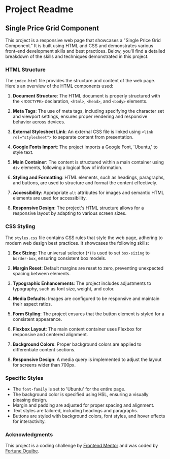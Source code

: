 # Project Readme

## Single Price Grid Component

This project is a responsive web page that showcases a "Single Price Grid Component." It is built using HTML and CSS and demonstrates various front-end development skills and best practices. Below, you'll find a detailed breakdown of the skills and techniques demonstrated in this project.

### HTML Structure

The `index.html` file provides the structure and content of the web page. Here's an overview of the HTML components used:

1. **Document Structure**: The HTML document is properly structured with the `<!DOCTYPE>` declaration, `<html>`, `<head>`, and `<body>` elements.

2. **Meta Tags**: The use of meta tags, including specifying the character set and viewport settings, ensures proper rendering and responsive behavior across devices.

3. **External Stylesheet Link**: An external CSS file is linked using `<link rel="stylesheet">` to separate content from presentation.

4. **Google Fonts Import**: The project imports a Google Font, 'Ubuntu,' to style text.

5. **Main Container**: The content is structured within a main container using `div` elements, following a logical flow of information.

6. **Styling and Formatting**: HTML elements, such as headings, paragraphs, and buttons, are used to structure and format the content effectively.

7. **Accessibility**: Appropriate `alt` attributes for images and semantic HTML elements are used for accessibility.

8. **Responsive Design**: The project's HTML structure allows for a responsive layout by adapting to various screen sizes.

### CSS Styling

The `styles.css` file contains CSS rules that style the web page, adhering to modern web design best practices. It showcases the following skills:

1. **Box Sizing**: The universal selector (`*`) is used to set `box-sizing` to `border-box`, ensuring consistent box models.

2. **Margin Reset**: Default margins are reset to zero, preventing unexpected spacing between elements.

3. **Typographic Enhancements**: The project includes adjustments to typography, such as font size, weight, and color.

4. **Media Defaults**: Images are configured to be responsive and maintain their aspect ratios.

5. **Form Styling**: The project ensures that the button element is styled for a consistent appearance.

6. **Flexbox Layout**: The main content container uses Flexbox for responsive and centered alignment.

7. **Background Colors**: Proper background colors are applied to differentiate content sections.

8. **Responsive Design**: A media query is implemented to adjust the layout for screens wider than 700px.

### Specific Styles

- The `font-family` is set to 'Ubuntu' for the entire page.
- The background color is specified using HSL, ensuring a visually pleasing design.
- Margin and padding are adjusted for proper spacing and alignment.
- Text styles are tailored, including headings and paragraphs.
- Buttons are styled with background colors, font styles, and hover effects for interactivity.

### Acknowledgments

This project is a coding challenge by [Frontend Mentor](https://www.frontendmentor.io/challenges/single-price-grid-component-5ce41129d0ff452fec5abbbc/hub) and was coded by [Fortune Oguibe](https://github.com/foguibe).
